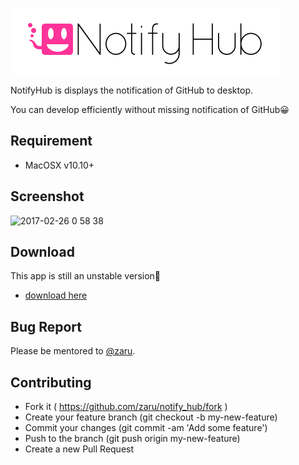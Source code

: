 ![notify hub](https://raw.githubusercontent.com/zaru/notify_hub/master/design/logo.png)

NotifyHub is displays the notification of GitHub to desktop.

You can develop efficiently without missing notification of GitHub😀

## Requirement

- MacOSX v10.10+

## Screenshot

![2017-02-26 0 58 38](https://cloud.githubusercontent.com/assets/235650/23332540/d0c76212-fbbe-11e6-9673-eb850c02bfa5.png)

## Download

This app is still an unstable version🙇

- [download here](https://github.com/zaru/notify_hub/releases)

## Bug Report

Please be mentored to [@zaru](https://twitter.com/zaru).

## Contributing

- Fork it ( https://github.com/zaru/notify_hub/fork )
- Create your feature branch (git checkout -b my-new-feature)
- Commit your changes (git commit -am 'Add some feature')
- Push to the branch (git push origin my-new-feature)
- Create a new Pull Request
